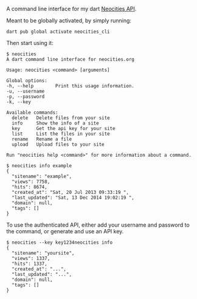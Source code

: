 A command line interface for my dart [Neocities API](https://github.com/natebot13/neocities_dart).

Meant to be globally activated, by simply running:

`dart pub global activate neocities_cli`

Then start using it:

```
$ neocities
A dart command line interface for neocities.org

Usage: neocities <command> [arguments]

Global options:
-h, --help        Print this usage information.
-u, --username
-p, --password
-k, --key

Available commands:
  delete   Delete files from your site
  info     Show the info of a site
  key      Get the api key for your site
  list     List the files in your site
  rename   Rename a file
  upload   Upload files to your site

Run "neocities help <command>" for more information about a command.
```

```
$ neocities info example
{
  "sitename": "example",
  "views": 7758,
  "hits": 8674,
  "created_at": "Sat, 20 Jul 2013 09:33:19 ",
  "last_updated": "Sat, 13 Dec 2014 19:02:19 ",
  "domain": null,
  "tags": []
}
```

To use the authenticated API, either add your username and password to the command, or generate and use an API key.

```
$ neocities --key key1234neocities info
{
  "sitename": "yoursite",
  "views": 1337,
  "hits": 1337,
  "created_at": "...",
  "last_updated": "...",
  "domain": null,
  "tags": []
}
```